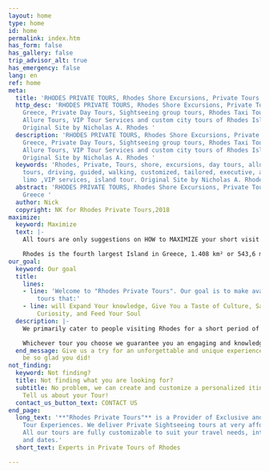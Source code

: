 ```yaml
---
layout: home
type: home
id: home
permalink: index.htm
has_form: false
has_gallery: false
trip_advisor_alt: true
has_emergency: false
lang: en
ref: home
meta:
  title: 'RHODES PRIVATE TOURS, Rhodes Shore Excursions, Private Tours in Rhodes Greece '
  http_desc: 'RHODES PRIVATE TOURS, Rhodes Shore Excursions, Private Tours in Rhodes
    Greece, Private Day Tours, Sightseeing group tours, Rhodes Taxi Tours, Rhodes
    Allure Tours, VIP Tour Services and custom city tours of Rhodes Island Greece.
    Original Site by Nicholas A. Rhodes '
  description: 'RHODES PRIVATE TOURS, Rhodes Shore Excursions, Private Tours in Rhodes
    Greece, Private Day Tours, Sightseeing group tours, Rhodes Taxi Tours, Rhodes
    Allure Tours, VIP Tour Services and custom city tours of Rhodes Island Greece.
    Original Site by Nicholas A. Rhodes '
  keywords: 'Rhodes, Private, Tours, shore, excursions, day tours, allure tours, taxi
    tours, driving, guided, walking, customized, tailored, executive, accessible,
    limo ,VIP services, island tour. Original Site by Nicholas A. Rhodes '
  abstract: 'RHODES PRIVATE TOURS, Rhodes Shore Excursions, Private Tours in Rhodes
    Greece '
  author: Nick
  copyright: NK for Rhodes Private Tours,2018
maximize:
  keyword: Maximize
  text: |-
    All tours are only suggestions on HOW to MAXIMIZE your short visit on the Island.

    Rhodes is the fourth largest Island in Greece, 1.408 km² or 543,6 miles². We know how to use your precious travel time most efficiently...
our_goal:
  keyword: Our goal
  title:
    lines:
    - line: 'Welcome to "Rhodes Private Tours". Our goal is to make available to you
        tours that:'
    - line: will Expand Your knowledge, Give You a Taste of Culture, Satisfy Your
        Curiosity, and Feed Your Soul
  description: |-
    We primarily cater to people visiting Rhodes for a short period of time and who would really like to make the most of their visit to this majestic island. Our priority is to provide all our clients with consistently high-quality services. We make it our business to offer our honored guests a delightful, long-lasting impression of the truly extraordinary island of Rhodes. Our leisure tours include wine excursions, family tours, beach tours, we have also modified tours for seniors in Rhodes, ensuring that there is something for everyone. Visitors can expect to visit the highlights of Rhodes, natural wonders, spectacular viewpoints and scenic landscapes.

    Whichever tour you choose we guarantee you an engaging and knowledgeable chauffer (tour-driver), or a passionate tour guide, who will unveil the beauty of the island to you. Our planned tours have been providing our guests with memorable experiences and fun for over three decades, and it will show when you meet us. Our top tier services will speak louder than any description or letter of experience ever will.
  end_message: Give us a try for an unforgettable and unique experience. You will
    be so glad you did!
not_finding:
  keyword: Not finding?
  title: Not finding what you are looking for?
  subtitle: No problem, we can create and customize a personalized itinerary for you.
    Tell us about your Tour!
  contact_us_button_text: CONTACT US
end_page:
  long_text: '**"Rhodes Private Tours"** is a Provider of Exclusive and Personalized
    Tour Experiences. We deliver Private Sightseeing tours at very affordable rates.
    All our tours are fully customizable to suit your travel needs, interests, schedules,
    and dates.'
  short_text: Experts in Private Tours of Rhodes

---
```

